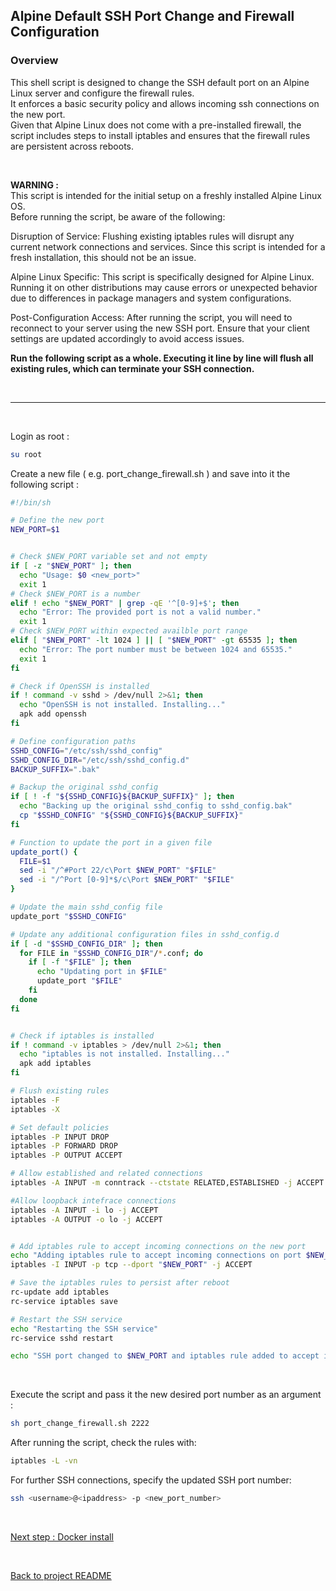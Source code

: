 ## Alpine Default SSH Port Change and Firewall Configuration

### Overview

This shell script is designed to change the SSH default port on an Alpine Linux server and configure the firewall rules.\
It enforces a basic security policy and allows incoming ssh connections on the new port.\
Given that Alpine Linux does not come with a pre-installed firewall, the script includes steps to install iptables and ensures that the firewall rules are persistent across reboots.

<br>

**WARNING :**\
This script is intended for the initial setup on a freshly installed Alpine Linux OS.\
Before running the script, be aware of the following:

Disruption of Service:
Flushing existing iptables rules will disrupt any current network connections and services. Since this script is intended for a fresh installation, this should not be an issue.

Alpine Linux Specific:
This script is specifically designed for Alpine Linux. Running it on other distributions may cause errors or unexpected behavior due to differences in package managers and system configurations.

Post-Configuration Access:
After running the script, you will need to reconnect to your server using the new SSH port. Ensure that your client settings are updated accordingly to avoid access issues.

**Run the following script as a whole. Executing it line by line will flush all existing rules, which can terminate your SSH connection.**

<br>

<hr>

<br>

Login as root :
```sh
su root
```

Create a new file ( e.g. port_change_firewall.sh ) and save into it the following script :



```sh
#!/bin/sh

# Define the new port
NEW_PORT=$1


# Check $NEW_PORT variable set and not empty
if [ -z "$NEW_PORT" ]; then
  echo "Usage: $0 <new_port>"
  exit 1
# Check $NEW_PORT is a number
elif ! echo "$NEW_PORT" | grep -qE '^[0-9]+$'; then
  echo "Error: The provided port is not a valid number."
  exit 1
# Check $NEW_PORT within expected availble port range  
elif [ "$NEW_PORT" -lt 1024 ] || [ "$NEW_PORT" -gt 65535 ]; then
  echo "Error: The port number must be between 1024 and 65535."
  exit 1
fi

# Check if OpenSSH is installed
if ! command -v sshd > /dev/null 2>&1; then
  echo "OpenSSH is not installed. Installing..."
  apk add openssh
fi

# Define configuration paths
SSHD_CONFIG="/etc/ssh/sshd_config"
SSHD_CONFIG_DIR="/etc/ssh/sshd_config.d"
BACKUP_SUFFIX=".bak"

# Backup the original sshd_config
if [ ! -f "${SSHD_CONFIG}${BACKUP_SUFFIX}" ]; then
  echo "Backing up the original sshd_config to sshd_config.bak"
  cp "$SSHD_CONFIG" "${SSHD_CONFIG}${BACKUP_SUFFIX}"
fi

# Function to update the port in a given file
update_port() {
  FILE=$1
  sed -i "/^#Port 22/c\Port $NEW_PORT" "$FILE"
  sed -i "/^Port [0-9]*$/c\Port $NEW_PORT" "$FILE"
}

# Update the main sshd_config file
update_port "$SSHD_CONFIG"

# Update any additional configuration files in sshd_config.d
if [ -d "$SSHD_CONFIG_DIR" ]; then
  for FILE in "$SSHD_CONFIG_DIR"/*.conf; do
    if [ -f "$FILE" ]; then
      echo "Updating port in $FILE"
      update_port "$FILE"
    fi
  done
fi


# Check if iptables is installed
if ! command -v iptables > /dev/null 2>&1; then
  echo "iptables is not installed. Installing..."
  apk add iptables
fi

# Flush existing rules
iptables -F
iptables -X

# Set default policies
iptables -P INPUT DROP
iptables -P FORWARD DROP
iptables -P OUTPUT ACCEPT

# Allow established and related connections
iptables -A INPUT -m conntrack --ctstate RELATED,ESTABLISHED -j ACCEPT

#Allow loopback intefrace connections
iptables -A INPUT -i lo -j ACCEPT
iptables -A OUTPUT -o lo -j ACCEPT


# Add iptables rule to accept incoming connections on the new port
echo "Adding iptables rule to accept incoming connections on port $NEW_PORT"
iptables -I INPUT -p tcp --dport "$NEW_PORT" -j ACCEPT

# Save the iptables rules to persist after reboot
rc-update add iptables 
rc-service iptables save

# Restart the SSH service
echo "Restarting the SSH service"
rc-service sshd restart

echo "SSH port changed to $NEW_PORT and iptables rule added to accept incoming connections"
```

<br>

Execute the script and pass it the new desired port number as an argument :

```sh
sh port_change_firewall.sh 2222
```

After running the script, check the rules with:

```sh
iptables -L -vn
```

For further SSH connections, specify the updated SSH port number:

```sh
ssh <username>@<ipaddress> -p <new_port_number>
```

<br>

[Next step : Docker install](docker_install.md)

<br>


[Back to project README](README.md)